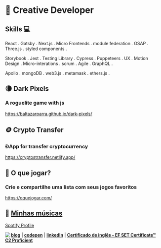 # :city_sunset: Creative Developer

## Skills 💻

React . Gatsby . Next.js . Micro Frontends . module federation . GSAP . Three.js . styled components .

Storybook . Jest . Testing Library . Cypress . Puppeteers . UX . Motion Design . Micro-interations . scrum . Agile . GraphQL .

Apollo . mongoDB . web3.js . metamask . ethers.js .

## 🌘 Dark Pixels

### A roguelite game with js

https://baltazarparra.github.io/dark-pixels/

## 🪙 Crypto Transfer

### ĐApp for transfer cryptocurrency

https://cryptostransfer.netlify.app/

## 👾 O que jogar?

### Crie e compartilhe uma lista com seus jogos favoritos

https://oquejogar.com/

## 🎹 [**Minhas músicas**](https://open.spotify.com/artist/5lgem0AFESB7PQ4GRg67CX?si=1mHXRfcPQvmXg9kJZO589Q)

[Spotify Profile](https://open.spotify.com/artist/5lgem0AFESB7PQ4GRg67CX?si=1mHXRfcPQvmXg9kJZO589Q)

<p align='left'>
  <img align='left' src="https://media.giphy.com/media/QH3ICOUXvsEqSWjMmF/giphy.gif">
<p/>

[**blog**](https://baltazarparra.github.io/) | [**codepen**](https://codepen.io/baltazarparra) | [**linkedIn**](https://www.linkedin.com/in/baltazarparra/) | [**Certificado de inglês - EF SET Certificate™ C2 Proficient**](https://www.efset.org/cert/Mj458s)
